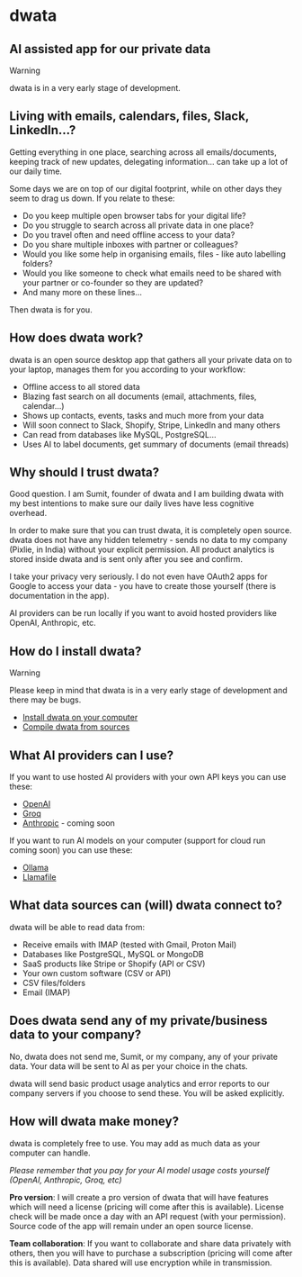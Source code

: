 # dwata

## AI assisted app for our private data

> [!WARNING]
>
> dwata is in a very early stage of development.

## Living with emails, calendars, files, Slack, LinkedIn...?

Getting everything in one place, searching across all emails/documents, keeping track of new updates, delegating information... can take up a lot of our daily time.

Some days we are on top of our digital footprint, while on other days they seem to drag us down. If you relate to these:

- Do you keep multiple open browser tabs for your digital life?
- Do you struggle to search across all private data in one place?
- Do you travel often and need offline access to your data?
- Do you share multiple inboxes with partner or colleagues?
- Would you like some help in organising emails, files - like auto labelling folders?
- Would you like someone to check what emails need to be shared with your partner or co-founder so they are updated?
- And many more on these lines...

Then dwata is for you.

## How does dwata work?

dwata is an open source desktop app that gathers all your private data on to your laptop, manages them for you according to your workflow:

- Offline access to all stored data
- Blazing fast search on all documents (email, attachments, files, calendar...)
- Shows up contacts, events, tasks and much more from your data
- Will soon connect to Slack, Shopify, Stripe, LinkedIn and many others
- Can read from databases like MySQL, PostgreSQL...
- Uses AI to label documents, get summary of documents (email threads)

## Why should I trust dwata?

Good question. I am Sumit, founder of dwata and I am building dwata with my best intentions to make sure our daily lives have less cognitive overhead.

In order to make sure that you can trust dwata, it is completely open source. dwata does not have any hidden telemetry - sends no data to my company (Pixlie, in India) without your explicit permission. All product analytics is stored inside dwata and is sent only after you see and confirm.

I take your privacy very seriously. I do not even have OAuth2 apps for Google to access your data - you have to create those yourself (there is documentation in the app).

AI providers can be run locally if you want to avoid hosted providers like OpenAI, Anthropic, etc.

## How do I install dwata?

> [!WARNING]
>
> Please keep in mind that dwata is in a very early stage of development and there may be bugs.

- [Install dwata on your computer](./docs/INSTALL.md)
- [Compile dwata from sources](./docs/SETUP.md)

## What AI providers can I use?

If you want to use hosted AI providers with your own API keys you can use these:

- [OpenAI](https://platform.openai.com/docs/models)
- [Groq](https://console.groq.com/docs/models)
- [Anthropic](https://www.anthropic.com/product) - coming soon

If you want to run AI models on your computer (support for cloud run coming soon) you can use these:

- [Ollama](https://ollama.com/library)
- [Llamafile](https://github.com/Mozilla-Ocho/llamafile)

## What data sources can (will) dwata connect to?

dwata will be able to read data from:

- Receive emails with IMAP (tested with Gmail, Proton Mail)
- Databases like PostgreSQL, MySQL or MongoDB
- SaaS products like Stripe or Shopify (API or CSV)
- Your own custom software (CSV or API)
- CSV files/folders
- Email (IMAP)

## Does dwata send any of my private/business data to your company?

No, dwata does not send me, Sumit, or my company, any of your private data. Your data will be sent to AI as per your choice in the chats.

dwata will send basic product usage analytics and error reports to our company servers if you choose to send these. You will be asked explicitly.

## How will dwata make money?

dwata is completely free to use. You may add as much data as your computer can handle.

_Please remember that you pay for your AI model usage costs yourself (OpenAI, Anthropic, Groq, etc)_

**Pro version**: I will create a pro version of dwata that will have features which will need a license (pricing will come after this is available). License check will be made once a day with an API request (with your permission). Source code of the app will remain under an open source license.

**Team collaboration**: If you want to collaborate and share data privately with others, then you will have to purchase a subscription (pricing will come after this is available). Data shared will use encryption while in transmission.

